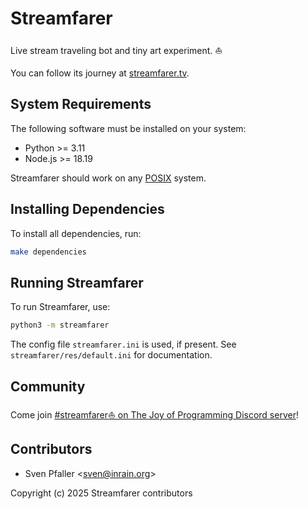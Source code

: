 # Streamfarer

Live stream traveling bot and tiny art experiment. ⛵

You can follow its journey at [streamfarer.tv](https://streamfarer.tv/).

## System Requirements

The following software must be installed on your system:

* Python >= 3.11
* Node.js >= 18.19

Streamfarer should work on any [POSIX](https://en.wikipedia.org/wiki/POSIX) system.

## Installing Dependencies

To install all dependencies, run:

```sh
make dependencies
```

## Running Streamfarer

To run Streamfarer, use:

```sh
python3 -m streamfarer
```

The config file `streamfarer.ini` is used, if present. See `streamfarer/res/default.ini` for
documentation.

## Community

Come join [#streamfarer⛵ on The Joy of Programming Discord server](https://discord.gg/pTn3TUUNVw)!

## Contributors

* Sven Pfaller &lt;sven@inrain.org>

Copyright (c) 2025 Streamfarer contributors
